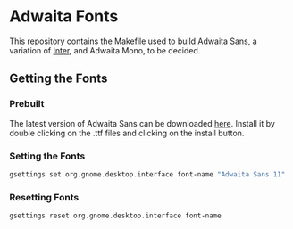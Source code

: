 # Adwaita Fonts

This repository contains the Makefile used to build Adwaita Sans, a variation of [Inter](https://rsms.me/inter/), and Adwaita Mono, to be decided.

## Getting the Fonts

### Prebuilt

The latest version of Adwaita Sans can be downloaded [here](https://gitlab.gnome.org/GNOME/adwaita-fonts/-/pipelines). Install it by double clicking on the .ttf files and clicking on the install button.

### Setting the Fonts

```sh
gsettings set org.gnome.desktop.interface font-name "Adwaita Sans 11"
```

### Resetting Fonts

```sh
gsettings reset org.gnome.desktop.interface font-name
```
